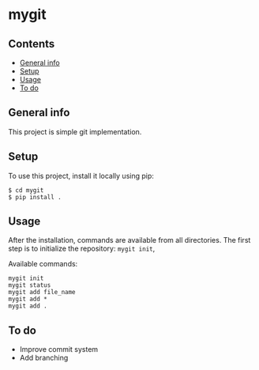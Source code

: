 # mygit

## Contents
* [General info](#general-info)
* [Setup](#setup)
* [Usage](#usage)
* [To do](#to-do)


## General info
This project is simple git implementation.

## Setup
To use this project, install it locally using pip:

```
$ cd mygit
$ pip install .
```
## Usage
After the installation, commands are available from all directories.
The first step is to initialize the repository: ``` mygit init ```, 

Available commands:

```
mygit init
mygit status
mygit add file_name
mygit add *
mygit add .
```


## To do
* Improve commit system
* Add branching 
	
